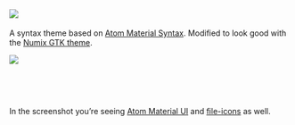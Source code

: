 ![](http://i.imgur.com/f58FC9u.png)
---

A syntax theme based on [Atom Material Syntax](https://github.com/silvestreh/atom-material-syntax). Modified to look good with the [Numix GTK theme](https://github.com/shimmerproject/Numix).

![](https://cdn.rawgit.com/tomekwi/atom-material-numix-syntax/1b7bdf4124d84ee93abfc249fb7b6cbbe0937980/screenshot.png)

&nbsp;

&nbsp;

In the screenshot you’re seeing [Atom Material UI](https://atom.io/themes/atom-material-ui) and [file-icons](https://atom.io/packages/file-icons) as well.
